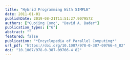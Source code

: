 ```yaml
---
title: "Hybrid Programming With SIMPLE"
date: 2011-01-01
publishDate: 2019-08-21T11:51:27.907957Z
authors: ["Guojing Cong", "David A. Bader"]
publication_types: ["6"]
abstract: ""
featured: false
publication: "*Encyclopedia of Parallel Computing*"
url_pdf: "https://doi.org/10.1007/978-0-387-09766-4_82"
doi: "10.1007/978-0-387-09766-4_82"
---
```


